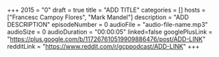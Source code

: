 +++
2015 = "0"
draft = true
title = "ADD TITLE"
categories = []
hosts = ["Francesc Campoy Flores", "Mark Mandel"]
description = "ADD DESCRIPTION"
episodeNumber = 0
audioFile = "audio-file-name.mp3"
audioSize = 0
audioDuration = "00:00:05"
linked=false
googlePlusLink = "https://plus.google.com/b/117267610519909886476/post/ADD-LINK"
redditLink = "https://www.reddit.com/r/gcppodcast/ADD-LINK"
+++